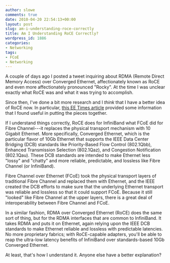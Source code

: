 ```yaml
---
author: slowe
comments: true
date: 2010-04-20 22:54:13+00:00
layout: post
slug: am-i-understanding-roce-correctly
title: Am I Understanding RoCE Correctly?
wordpress_id: 1886
categories:
- Networking
tags:
- FCoE
- Networking
---
```


A couple of days ago I posted a tweet inquiring about RDMA (Remote Direct Memory Access) over Converged Ethernet, affectionately known as RoCE and even more affectionately pronounced "Rocky". At the time I was unclear exactly what RoCE was and what it was trying to accomplish.

Since then, I've done a bit more research and I _think_ that I have a better idea of RoCE now. In particular, [this EE Times article](http://www.eetimes.com/news/latest/showArticle.jhtml?articleID=224400629) provided some information that I found useful in putting the pieces together.

If I understand things correctly, RoCE does for InfiniBand what FCoE did for Fibre Channel---it replaces the physical transport mechanism with 10 Gigabit Ethernet. More specifically, Converged Ethernet, which is the particular flavor of 10Gb Ethernet that supports the IEEE Data Center Bridging (DCB) standards like Priority-Based Flow Control (802.1Qbb), Enhanced Transmission Selection (802.1Qaz), and Congestion Notification (802.1Qau). These DCB standards are intended to make Ethernet less "lossy" and "chatty" and more reliable, predictable, and lossless like Fibre Channel (or InfiniBand).

Fibre Channel over Ethernet (FCoE) took the physical transport layers of traditional Fibre Channel and replaced them with Ethernet, and the IEEE created the DCB efforts to make sure that the underlying Ethernet transport was reliable and lossless so that it could support FCoE. Because it still "looked" like Fibre Channel at the upper layers, there is a great deal of interoperability between Fibre Channel and FCoE.

In a similar fashion, RDMA over Converged Ethernet (RoCE) does the same sort of thing, but for the RDMA interfaces that are common to InfiniBand. It takes RDMA and puts it on Ethernet, again relying upon the IEEE DCB standards to make Ethernet reliable and lossless with predictable latencies. No more proprietary fabrics; with RoCE-capable adapters, you'll be able to reap the ultra-low latency benefits of InfiniBand over standards-based 10Gb Converged Ethernet.

At least, that's how I understand it. Anyone else have a better explanation?
